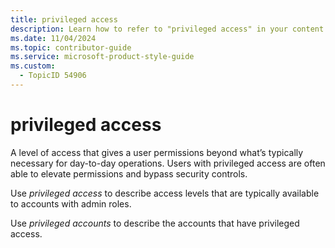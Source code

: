 ```yaml
---
title: privileged access
description: Learn how to refer to "privileged access" in your content.
ms.date: 11/04/2024
ms.topic: contributor-guide
ms.service: microsoft-product-style-guide
ms.custom:
  - TopicID 54906
---
```



# privileged access

A level of access that gives a user permissions beyond what’s typically necessary for day-to-day operations. Users with privileged access are often able to elevate permissions and bypass security controls.

Use *privileged access* to describe access levels that are typically available to accounts with admin roles.

Use *privileged accounts* to describe the accounts that have privileged access.